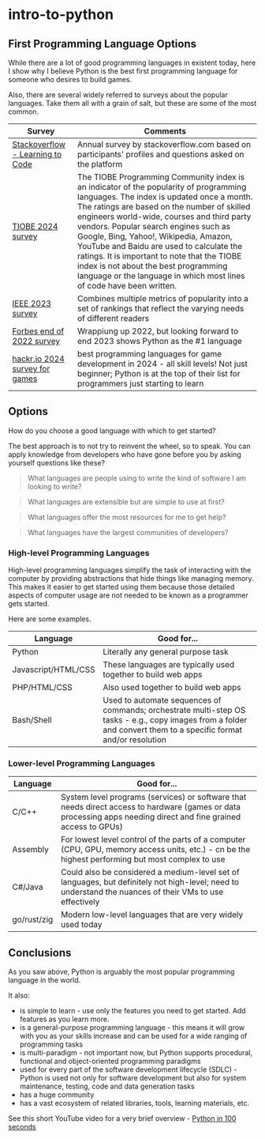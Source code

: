 # intro-to-python

## First Programming Language Options
While there are a lot of good programming languages in existent today, here I show why I believe Python is the best first programming
language for someone who desires to build games.

Also, there are several widely referred to surveys about the popular languages. Take them all with a grain of salt, but these are some of the most common.

Survey|Comments
------|--------
[Stackoverflow - Learning to Code](https://survey.stackoverflow.co/2023/#most-popular-technologies-language-other)|Annual survey by stackoverflow.com based on participants' profiles and questions asked on the platform
[TIOBE 2024 survey](https://www.tiobe.com/tiobe-index/)|The TIOBE Programming Community index is an indicator of the popularity of programming languages. The index is updated once a month. The ratings are based on the number of skilled engineers world-wide, courses and third party vendors. Popular search engines such as Google, Bing, Yahoo!, Wikipedia, Amazon, YouTube and Baidu are used to calculate the ratings. It is important to note that the TIOBE index is not about the best programming language or the language in which most lines of code have been written.
[IEEE 2023 survey](https://spectrum.ieee.org/the-top-programming-languages-2023)|Combines multiple metrics of popularity into a set of rankings that reflect the varying needs of different readers
[Forbes end of 2022 survey](https://www.forbes.com/sites/forbestechcouncil/2022/12/28/what-your-software-partner-should-know-the-top-programming-languages-of-2023/?sh=623b0612182b)|Wrappiung up 2022, but looking forward to end 2023 shows Python as the #1 language
[hackr.io 2024 survey for games](https://hackr.io/blog/best-programming-language-for-games)|best programming languages for game development in 2024 - all skill levels! Not just beginner; Python is at the top of their list for programmers just starting to learn

## Options
How do you choose a good language with which to get started?

The best approach is to not try to reinvent the wheel, so to speak. You can apply knowledge from developers who have gone before you by asking yourself questions like these?

> What languages are people using to write the kind of software I am looking to write?

> What languages are extensible but are simple to use at first?

> What languages offer the most resources for me to get help?

> What languages have the largest communities of developers?

### High-level Programming Languages
High-level programming languages simplify the task of interacting with the computer by providing abstractions that hide things like managing memory. This makes it easier to get started using them because those detailed aspects of computer usage are not needed to be known as a programmer gets started.

Here are some examples.

Language|Good for...
--------|-----------
Python|Literally any general purpose task
Javascript/HTML/CSS|These languages are typically used together to build web apps
PHP/HTML/CSS|Also used together to build web apps
Bash/Shell|Used to automate sequences of commands; orchestrate multi-step OS tasks - e.g., copy images from a folder and convert them to a specific format and/or resolution

### Lower-level Programming Languages
Language|Good for...
--------|-----------
C/C++|System level programs (services) or software that needs direct access to hardware (games or data processing apps needing direct and fine grained access to GPUs)
Assembly|For lowest level control of the parts of a computer (CPU, GPU, memory access units, etc.) - cn be the highest performing but most complex to use
C#/Java|Could also be considered a medium-level set of languages, but definitely not high-level; need to understand the nuances of their VMs to use effectively
go/rust/zig|Modern low-level languages that are very widely used today

## Conclusions
As you saw above, Python is arguably the most popular programming language in the world.

It also:
- is simple to learn - use only the features you need to get started. Add features as you learn more.
- is a general-purpose programming language - this means it will grow with you as your skills increase and can be used for a wide ranging of programming tasks
- is multi-paradigm - not important now, but Python supports procedural, functional and object-oriented programming paradigms
- used for every part of the software development lifecycle (SDLC) - Python is used not only for software development but also for system maintenance, testing, code and data generation tasks
- has a huge community
- has a vast ecosystem of related libraries, tools, learning materials, etc.

See this short YouTube video for a very brief overview - [Python in 100 seconds](https://youtu.be/x7X9w_GIm1s)
